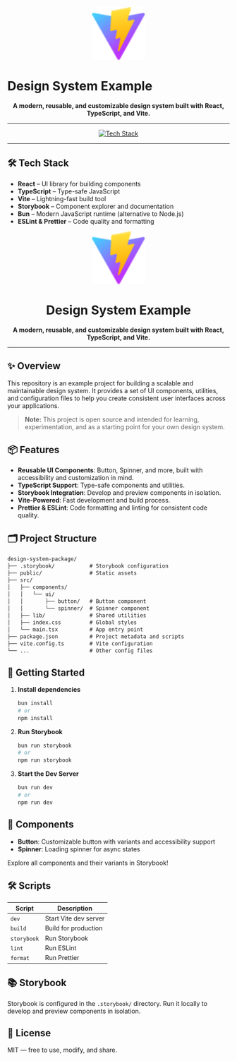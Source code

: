 <p align="center">
   <img src="public/vite.svg" alt="Design System" width="120" />
</p>

# Design System Example

<p align="center">
   <b>A modern, reusable, and customizable design system built with React, TypeScript, and Vite.</b>
</p>

---

<p align="center">
   <a href="#tech-stack"><img src="https://img.shields.io/badge/Stack-React%20%7C%20TypeScript%20%7C%20Vite%20%7C%20Storybook%20%7C%20Bun-blue" alt="Tech Stack"/></a>
</p>

---

## 🛠️ Tech Stack

- **React** – UI library for building components
- **TypeScript** – Type-safe JavaScript
- **Vite** – Lightning-fast build tool
- **Storybook** – Component explorer and documentation
- **Bun** – Modern JavaScript runtime (alternative to Node.js)
- **ESLint & Prettier** – Code quality and formatting

<p align="center">
  <img src="public/vite.svg" alt="Design System" width="120" />
</p>

<h1 align="center">Design System Example</h1>

<p align="center">
  <b>A modern, reusable, and customizable design system built with React, TypeScript, and Vite.</b>
</p>

---

## ✨ Overview

This repository is an example project for building a scalable and maintainable design system. It provides a set of UI components, utilities, and configuration files to help you create consistent user interfaces across your applications.

> **Note:** This project is open source and intended for learning, experimentation, and as a starting point for your own design system.

## 📦 Features

- **Reusable UI Components**: Button, Spinner, and more, built with accessibility and customization in mind.
- **TypeScript Support**: Type-safe components and utilities.
- **Storybook Integration**: Develop and preview components in isolation.
- **Vite-Powered**: Fast development and build process.
- **Prettier & ESLint**: Code formatting and linting for consistent code quality.

## 🗂️ Project Structure

```text
design-system-package/
├── .storybook/           # Storybook configuration
├── public/               # Static assets
├── src/
│   ├── components/
│   │   └── ui/
│   │       ├── button/   # Button component
│   │       └── spinner/  # Spinner component
│   ├── lib/              # Shared utilities
│   ├── index.css         # Global styles
│   └── main.tsx          # App entry point
├── package.json          # Project metadata and scripts
├── vite.config.ts        # Vite configuration
└── ...                   # Other config files
```

## 🚀 Getting Started

1. **Install dependencies**

   ```sh
   bun install
   # or
   npm install
   ```

2. **Run Storybook**

   ```sh
   bun run storybook
   # or
   npm run storybook
   ```

3. **Start the Dev Server**
   ```sh
   bun run dev
   # or
   npm run dev
   ```

## 🧩 Components

- **Button**: Customizable button with variants and accessibility support
- **Spinner**: Loading spinner for async states

Explore all components and their variants in Storybook!

## 🛠️ Scripts

| Script      | Description           |
| ----------- | --------------------- |
| `dev`       | Start Vite dev server |
| `build`     | Build for production  |
| `storybook` | Run Storybook         |
| `lint`      | Run ESLint            |
| `format`    | Run Prettier          |

## 📚 Storybook

Storybook is configured in the `.storybook/` directory. Run it locally to develop and preview components in isolation.

## 📝 License

MIT — free to use, modify, and share.
